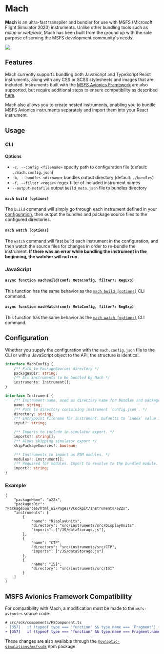 # Mach

**Mach** is an ultra-fast transpiler and bundler for use with MSFS (Microsoft Flight Simulator 2020) instruments. Unlike other bundling tools such as *rollup* or *webpack*, Mach has been built from the ground up with the sole purpose of serving the MSFS development community's needs.

![](https://i.imgur.com/9pRuFG9.gif)

## Features

Mach currently supports bundling both JavaScript and TypeScript React instruments, along with any CSS or SCSS stylesheets and images that are included. Instruments built with the [MSFS Avionics Framework](https://microsoft.github.io/msfs-avionics-mirror/docs/intro/) are also supported, but require additional steps to ensure compatibility as described [here](#msfs-avionics-framework-compatibility).

Mach also allows you to create nested instruments, enabling you to bundle MSFS Avionics instruments separately and import them into your React instrument.

## Usage

### CLI

#### Options

- `-c, --config <filename>` specify path to configuration file (default: `./mach.config.json`)
- `-b, --bundles <dirname>` bundles output directory (default: `./bundles`)
- `-f, --filter <regex>` regex filter of included instrument names
- `--output-metafile` output `build_meta.json` file to bundles directory

#### `mach build [options]`

The `build` command will simply go through each instrument defined in your [configuration](#configuration), then output the bundles and package source files to the configured directories.

#### `mach watch [options]`

The `watch` command will first build each instrument in the configuration, and then watch the source files for changes in order to re-bundle the instrument. **If there was an error while bundling the instrument in the beginning, the watcher will not run.**


### JavaScript

#### `async function machBuild(conf: MetaConfig, filter?: RegExp)`

This function has the same behavior as the [`mach build [options]`](#mach-build-options) CLI command.

#### `async function machWatch(conf: MetaConfig, filter?: RegExp)`

This function has the same behavior as the [`mach watch [options]`](#mach-watch-options) CLI command.


## Configuration

Whether you supply the configuration with the `mach.config.json` file to the CLI or with a JavaScript object to the API, the structure is identical.
```ts
interface MachConfig {
    /** Path to PackageSources directory */
    packagesDir: string;
    /** All instruments to be bundled by Mach */
    instruments: Instrument[];
}

interface Instrument {
    /** Instrument name, used as directory name for bundles and packages. */
    name: string;
    /** Path to directory containing instrument `config.json`. */
    directory: string;
    /** Entrypoint filename for instrument. Defaults to `index` value in instrument `config.json`. */
    input?: string;

    /** Imports to include in simulator export. */
    imports?: string[];
    /** Alows skipping simulator export */
    skipPackageSources?: boolean;

    /** Instruments to import as ESM modules. */
    modules?: Instrument[];
    /** Required for modules. Import to resolve to the bundled module. */
    import?: string;
}
```

### Example
```
{
    "packageName": "a22x",
    "packagesDir": "PackageSources/html_ui/Pages/VCockpit/Instruments/a22x",
    "instruments": [
        {
            "name": "DisplayUnits",
            "directory": "src/instruments/src/DisplayUnits",
            "imports": ["/JS/dataStorage.js"],
        },
        {
            "name": "CTP",
            "directory": "src/instruments/src/CTP",
            "imports": ["/JS/dataStorage.js"]
        },
        {
            "name": "ISI",
            "directory": "src/instruments/src/ISI"
        }
    ]
}
```


## MSFS Avionics Framework Compatibility

For compatibility with Mach, a modification must be made to the `msfs-avionics` source code:
```diff
# src/sdk/components/FSComponent.ts
- [357]   if (typeof type === 'function' && type.name === 'Fragment') {
+ [357]   if (typeof type === 'function' && type.name === Fragment.name) {
```
These changes are also available through the [`@synaptic-simulations/msfssdk`](https://www.npmjs.com/package/@synaptic-simulations/msfssdk) npm package.
